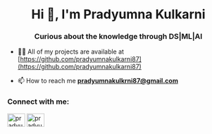 <h1 align="center">Hi 👋, I'm Pradyumna Kulkarni</h1>
<h3 align="center">Curious about the knowledge through DS|ML|AI</h3>

- 👨‍💻 All of my projects are available at [https://github.com/pradyumnakulkarni87](https://github.com/pradyumnakulkarni87)

- 📫 How to reach me **pradyumnakulkrni87@gmail.com**

<h3 align="left">Connect with me:</h3>
<p align="left">
<a href="https://linkedin.com/in/pradyumna-kulkarni" target="blank"><img align="center" src="https://raw.githubusercontent.com/rahuldkjain/github-profile-readme-generator/master/src/images/icons/Social/linked-in-alt.svg" alt="pradyumna-kulkarni" height="30" width="40" /></a>
<a href="https://fb.com/pradyumna kulkarni" target="blank"><img align="center" src="https://raw.githubusercontent.com/rahuldkjain/github-profile-readme-generator/master/src/images/icons/Social/facebook.svg" alt="pradyumna kulkarni" height="30" width="40" /></a>
</p>
